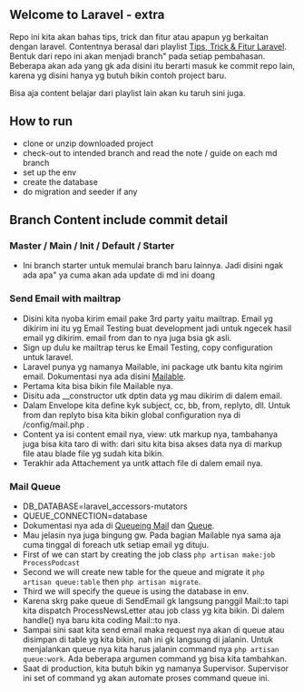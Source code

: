 ## Welcome to Laravel - extra

Repo ini kita akan bahas tips, trick dan fitur atau apapun yg berkaitan dengan laravel. Contentnya berasal dari playlist [Tips, Trick & Fitur Laravel](https://www.youtube.com/playlist?list=PLnrs9DcLyeJTWHAVN0ZhzsnuqSzTS_tp1). Bentuk dari repo ini akan menjadi branch" pada setiap pembahasan. Beberapa akan ada yang gk ada disini itu berarti masuk ke commit repo lain, karena yg disini hanya yg butuh bikin contoh project baru.

Bisa aja content belajar dari playlist lain akan ku taruh sini juga.

## How to run

-   clone or unzip downloaded project
-   check-out to intended branch and read the note / guide on each md branch
-   set up the env
-   create the database
-   do migration and seeder if any

## Branch Content include commit detail

### Master / Main / Init / Default / Starter

-   Ini branch starter untuk memulai branch baru lainnya. Jadi disini ngak ada apa" ya cuma akan ada update di md ini doang

### Send Email with mailtrap

-   Disini kita nyoba kirim email pake 3rd party yaitu mailtrap. Email yg dikirim ini itu yg Email Testing buat development jadi untuk ngecek hasil email yg dikirim. email from dan to nya juga bsia gk asli.
-   Sign up dulu ke mailtrap terus ke Email Testing, copy configuration untuk laravel.
-   Laravel punya yg namanya Mailable, ini package utk bantu kita ngirim email. Dokumentasi nya ada disini [Mailable](https://laravel.com/docs/9.x/mail).
-   Pertama kita bisa bikin file Mailable nya.
-   Disitu ada \_\_constructor utk dptin data yg mau dikirim di dalem email.
-   Dalam Envelope kita define kyk subject, cc, bb, from, replyto, dll. Untuk from dan replyto bisa kita bikin global configuration nya di /config/mail.php .
-   Content ya isi content email nya, view: utk markup nya, tambahanya juga bisa kita taro di with: dari situ kita bisa akses data nya di markup file atau blade file yg sudah kita bikin.
-   Terakhir ada Attachement ya untk attach file di dalem email nya.

### Mail Queue

-   DB_DATABASE=laravel_accessors-mutators
-   QUEUE_CONNECTION=database
-   Dokumentasi nya ada di [Queueing Mail](https://laravel.com/docs/9.x/mail#queueing-mail) dan [Queue](https://laravel.com/docs/9.x/queues).
-   Mau jelasin nya juga bingung gw. Pada bagian Mailable nya sama aja cuma tinggal di foreach utk setiap email yg dituju.
-   First of we can start by creating the job class `php artisan make:job ProcessPodcast`
-   Second we will create new table for the queue and migrate it `php artisan queue:table` then `php artisan migrate`.
-   Third we will specify the queue is using the database in env.
-   Karena skrg pake queue di SendEmail gk langsung panggil Mail::to tapi kita dispatch ProcessNewsLetter atau job class yg kita bikin. Di dalem handle() nya baru kita coding Mail::to nya.
-   Sampai sini saat kita send email maka request nya akan di queue atau disimpan di table yg kita bikin, nah ini gk langsung di jalanin. Untuk menjalankan queue nya kita harus jalanin command nya `php artisan queue:work`. Ada beberapa argumen command yg bisa kita tambahkan.
-   Saat di production, kita butuh bikin yg namanya Supervisor. Supervisor ini set of command yg akan automate proses command queue ini.
